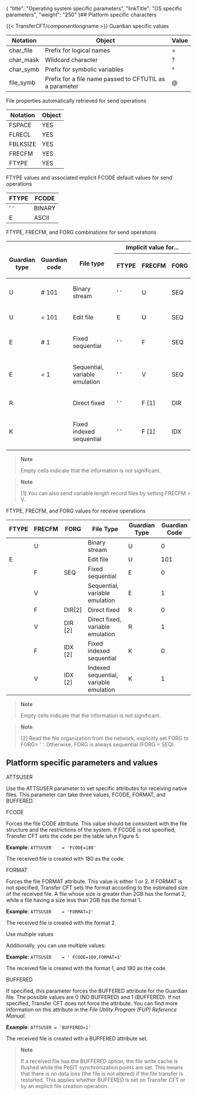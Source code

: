{
    "title": "Operating system specific parameters",
    "linkTitle": "OS specific parameters",
    "weight": "250"
}## Platform specific characters

{{< TransferCFT/componentlongname  >}} Guardian specific values


|  Notation  |  Object  |  Value  |
| --- | --- | --- |
|  char_file  |  Prefix for logical names  |  =  |
|  char_mask  |  Wildcard character  |  ?  |
|  char_symb  |  Prefix for symbolic variables  |  ^  |
|  file_symb  |  Prefix for a file name passed to CFTUTIL as a parameter  |  @  |


File properties automatically retrieved for send operations


|  Notation  |  Object  |
| --- | --- |
|  FSPACE  |  YES  |
|  FLRECL  |  YES  |
|  FBLKSIZE  |  YES  |
|  FRECFM  |  YES  |
|  FTYPE  |  YES  |


FTYPE  values and associated implicit FCODE default values for send operations


|  FTYPE  |  FCODE  |
| --- | --- |
|  ' '  |  BINARY  |
|  E  |  ASCII  |


FTYPE, FRECFM, and FORG combinations for send operations

<table>
   <thead>
      <tr>
<th rowspan="2" > 
<p>Guardian<br />
type</p>         </th>
<th rowspan="2" > 
<p>Guardian<br />
code</p>         </th>
<th rowspan="2" > 
<p>File type</p>         </th>
<th colspan="3" >Implicit value for...         </th>
      </tr>
      <tr>
<th ><p>FTYPE<br />
</p>         </th>
<th ><p>FRECFM<br />
</p>         </th>
<th >FORG         </th>
      </tr>
   </thead>
   <tbody>
      <tr>
         <td ><p>U</p>         </td>
         <td ><p># 101</p>         </td>
         <td ><p>Binary stream</p>         </td>
         <td ><p>' '</p>         </td>
         <td ><p>U</p>         </td>
         <td >SEQ         </td>
      </tr>
      <tr>
         <td ><p>U</p>         </td>
         <td ><p>= 101</p>         </td>
         <td ><p>Edit file</p>         </td>
         <td ><p>E</p>         </td>
         <td ><p>U</p>         </td>
         <td >SEQ         </td>
      </tr>
      <tr>
         <td ><p>E</p>         </td>
         <td ><p># 1</p>         </td>
         <td ><p>Fixed sequential</p>         </td>
         <td ><p>' '</p>         </td>
         <td ><p>F</p>         </td>
         <td >SEQ         </td>
      </tr>
      <tr>
         <td ><p>E</p>         </td>
         <td ><p>= 1</p>         </td>
         <td ><p>Sequential, variable emulation</p>         </td>
         <td ><p>' '</p>         </td>
         <td ><p>V</p>         </td>
         <td >SEQ         </td>
      </tr>
      <tr>
         <td ><p>R</p>         </td>
         <td ><p> </p>         </td>
         <td ><p>Direct fixed</p>         </td>
         <td ><p>' '</p>         </td>
         <td ><p>F [1]</p>         </td>
         <td >DIR         </td>
      </tr>
      <tr>
         <td ><p>K</p>         </td>
         <td ><p> </p>         </td>
         <td ><p>Fixed indexed sequential</p>         </td>
         <td ><p>' '</p>         </td>
         <td ><p>F  [1]</p>         </td>
         <td >IDX         </td>
      </tr>
   </tbody>
</table>

> **Note**
>
> Empty cells indicate that the information is not significant.

> **Note**
>
> \[1\] You can also send variable length record files by setting FRECFM = V.

FTYPE, FRECFM, and FORG values for receive operations


|  FTYPE  |  FRECFM  | FORG  |  File Type  |  Guardian Type  |  Guardian Code  |
| --- | --- | --- | --- | --- | --- |
|   |  U  |   |  Binary stream  |  U  |  0  |
|  E  |   |   |  Edit file  |  U  |  101  |
|   |  F  | SEQ  |  Fixed sequential  |  E  |  0  |
|   |  V  |   |  Sequential, variable emulation  |  E  |  1  |
|   | F  | DIR[2]  | Direct fixed  | R  | 0  |
|   | V  | DIR [2]  | Direct fixed, variable emulation  | R  | 1  |
|   | F  | IDX [2]  | Fixed indexed sequential  | K  | 0  |
|   | V  | IDX [2]  | Indexed sequential, variable emulation  | K  | 1  |


> **Note**
>
> Empty cells indicate that the information is not significant.

> **Note**
>
> \[2\] Read the file organization from the network, explicitly set FORG  to FORG= ‘ ‘. Otherwise, FORG is always sequential (FORG = SEQ).

## Platform specific parameters and values

ATTSUSER

Use the ATTSUSER parameter to set specific attributes for receiving native files. This parameter can take three values, FCODE, FORMAT, and BUFFERED.

FCODE

Forces the file CODE attribute. This value should be consistent with the file structure and the restrictions of the system. If FCODE is not specified, Transfer CFT sets the code per the table iah,n Figure 5.

**Example**: `ATTSUSER    = 'FCODE=180'`

The received file is created with  180 as the code.

FORMAT

Forces the file FORMAT attribute. This value is either 1 or 2. If FORMAT is not specified, Transfer CFT sets the format according to the estimated size of the received file. A file whose size is greater than 2GB has the format 2, while a file having a size less than 2GB has the format 1.

**Example**: `ATTSUSER    = 'FORMAT=2'`

The received file is created with the format 2.

Use multiple values

Additionally, you can use multiple values:

**Example**: `ATTSUSER    = ' FCODE=180,FORMAT=1'`

The received file is created with the format 1, and 180 as the code.

BUFFERED

If specified, this parameter forces the BUFFERED attribute for the Guardian file. The possible values are 0 (NO BUFFERED) and 1 (BUFFERED). If not specified, Transfer CFT does not force the attribute. You can find more information on this attribute in the *File Utility Program (FUP) Reference Manual*.

**Example**: `ATTSUSER = 'BUFFERED=1'`

The received file is created with a BUFFERED attribute set.

> **Note**
>
> If a received file has the BUFFERED option, the file write cache is flushed while the PeSIT synchronization points are set. This means that there is no data loss (the file is not altered) if the file transfer is restarted. This applies whether BUFFERED is set on Transfer CFT or by an explicit file creation operation.
